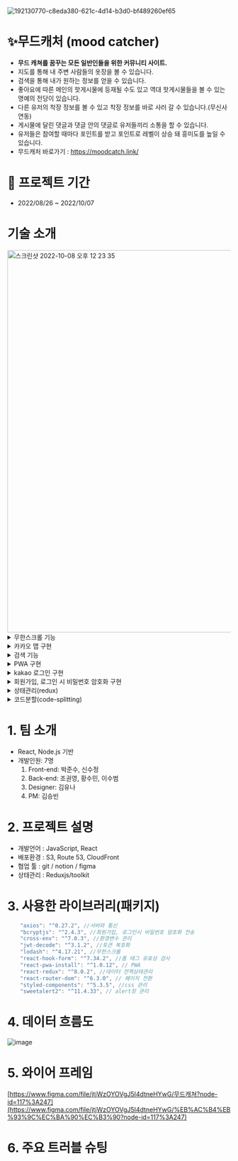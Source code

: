 ![192130770-c8eda380-621c-4d14-b3d0-bf489260ef65](https://user-images.githubusercontent.com/109053875/194685680-415a896c-197c-4c19-bf17-9c96970c2477.png)

# ✨무드캐처 (mood catcher)

- **무드 캐쳐를 꿈꾸는 모든 일반인들을 위한 커뮤니티 사이트.**
- 지도를 통해 내 주변 사람들의 옷장을 볼 수 있습니다.
- 검색을 통해 내가 원하는 정보를 얻을 수 있습니다.
- 좋아요에 따른 메인의 핫게시물에 등재될 수도 있고 역대 핫게시물들을 볼 수 있는 명예의 전당이 있습니다.
- 다른 유저의 착장 정보를 볼 수 있고 착장 정보를 바로 사러 갈 수 있습니다.(무신사 연동)
- 게시물에 달린 댓글과 댓글 안의 댓글로 유저들끼리 소통을 할 수 있습니다.
- 유저들은 참여할 때마다 포인트를 받고 포인트로 레벨이 상승 돼 흥미도를 높일 수 있습니다.
- 무드캐처 바로가기 : https://moodcatch.link/

# 📆 프로젝트 기간

- 2022/08/26 ~ 2022/10/07

 
 # 기술 소개
<img width="862" alt="스크린샷 2022-10-08 오후 12 23 35" src="https://user-images.githubusercontent.com/109053875/194685724-265a98a0-3364-4161-a80f-e0260f67a955.png">

<details>
<summary>무한스크롤 기능</summary>
<div markdown="1">       
 ![ezgif com-gif-maker (1)](https://user-images.githubusercontent.com/109053875/194686473-4b3779de-3c45-4d6c-8f60-5964f6079487.gif)


</div>
</details>

<details>
<summary>카카오 맵 구현</summary>
<div markdown="1">       

😎숨겨진 내용😎

</div>
</details>
</details>

<details>
<summary>검색 기능</summary>
<div markdown="1">       

😎숨겨진 내용😎

</div>
</details>

<details>
<summary>PWA 구현</summary>
<div markdown="1">      


😎숨겨진 내용😎

</div>
</details>
<details>
<summary>kakao 로그인 구현</summary>
<div markdown="1">       

😎숨겨진 내용😎

</div>
</details>
<details>
<summary>회원가입, 로그인 시 비밀번호 암호화 구현</summary>
<div markdown="1">       

😎숨겨진 내용😎

</div>
</details>
<details>
<summary>상태관리(redux)</summary>
<div markdown="1">       

😎숨겨진 내용😎

</div>
</details>
<details>
<summary>코드분할(code-splitting)</summary>
<div markdown="1">       

😎숨겨진 내용😎

</div>
</details>

# 1. 팀 소개

- React, Node.js 기반
- 개발인원: 7명
  1. Front-end: 박준수, 신수정
  2. Back-end: 조권영, 황수민, 이수범
  3. Designer: 김유나
  4. PM: 김승빈

# 2. 프로젝트 설명

- 개발언어 : JavaScript, React
- 배포환경 : S3, Route 53, CloudFront
- 협업 툴 : git / notion / figma
- 상태관리 : Reduxjs/toolkit

# 3. 사용한 라이브러리(패키지)

```jsx
    "axios": "^0.27.2", //서버와 통신
    "bcryptjs": "^2.4.3", //회원가입, 로그인시 비밀번호 암호화 전송
    "cross-env": "^7.0.3", //환경변수 관리
    "jwt-decode": "^3.1.2", //토큰 복호화
    "lodash": "^4.17.21", //무한스크롤 
    "react-hook-form": "^7.34.2", //폼 태그 유효성 검사
    "react-pwa-install": "^1.0.12", // PWA
    "react-redux": "^8.0.2", //데이터 전역상태관리
    "react-router-dom": "^6.3.0", // 페이지 전환
    "styled-components": "^5.3.5", //css 관리
    "sweetalert2": "^11.4.33", // alert창 관리

```

# 4. 데이터 흐름도

![image](https://user-images.githubusercontent.com/87622597/188310315-d59f7259-d564-4819-ab2c-4f7e7c5991cb.png)

# 5. 와이어 프레임

[https://www.figma.com/file/jtjWzOYOVgJ5I4dtneHYwG/무드캐쳐?node-id=117%3A247](https://www.figma.com/file/jtjWzOYOVgJ5I4dtneHYwG/%EB%AC%B4%EB%93%9C%EC%BA%90%EC%B3%90?node-id=117%3A247)

# 6. 주요 트러블 슈팅

